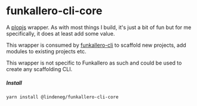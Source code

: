 # funkallero-cli-core

A [plopjs](https://github.com/plopjs/plop) wrapper. As with most things I build, it's just a bit of fun but for me specifically, it does at least add some value.

This wrapper is consumed by [funkallero-cli](https://github.com/lindeneg/funkallero/tree/master/packages/funkallero-cli) to scaffold new projects, add modules to existing projects etc.

This wrapper is not specific to Funkallero as such and could be used to create any scaffolding CLI.

##### Install

`yarn install @lindeneg/funkallero-cli-core`
